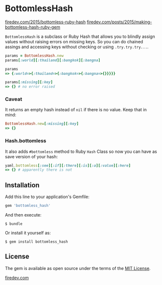 # BottomlessHash

[firedev.com/2015/bottomless-ruby-hash](http://firedev.com/2015/bottomless-ruby-hash)
[firedev.com/posts/2015/making-bottomless-hash-ruby-gem](http://firedev.com/posts/2015/making-bottomless-hash-ruby-gem)

`BottomlessHash` is a subclass or Ruby Hash that allows you to blindly
assign values without raising errors on missing keys. So you can do chained
assings and accessing keys without checking or using `.try.try.try...`.

```ruby
params = BottomlessHash.new
params[:world][:thailand][:bangkok][:bangna]

params
=> {:world=>{:thailand=>{:bangkok=>{:bangna=>{}}}}}

params[:missing][:key]
=> {} # no error raised
```

### Caveat

It returns an empty hash instead of `nil` if there is no value. Keep that in mind:

```ruby
BottomlessHash.new[:missing][:key]
=> {}
```

### Hash.bottomless

It also adds `#bottomless` method to Ruby `Hash` Class so now you can have
as save version of your hash:

```ruby
yaml.bottomless[:see][:if][:there][:is][:a][:value][:here]
=> {} # apparently there is not
```

## Installation

Add this line to your application's Gemfile:

```ruby
gem 'bottomless_hash'
```

And then execute:

    $ bundle

Or install it yourself as:

    $ gem install bottomless_hash

## License

The gem is available as open source under the terms of the [MIT License](http://opensource.org/licenses/MIT).

[firedev.com](http://firedev.com)
